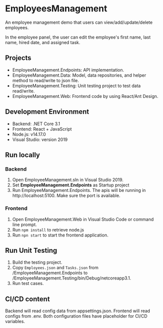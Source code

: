 # EmployeesManagement
An employee management demo that users can view/add/update/delete employees.

In the employee panel, the user can edit the employee's first name, last name, hired date, and assigned task.
## Projects
- EmployeeManagement.Endpoints: API implementation.
- EmployeeManagement.Data: Model, data repositories, and helper method to read/write to json file.
- EmployeeManagement.Testing: Unit testing project to test data read/write.
- EmployeeManagement.Web: Frontend code by using React/Ant Design.
## Development Environment
- Backend: .NET Core 3.1
- Frontend: React + JavaScript
- Node.js: v14.17.0
- Visual Studio: version 2019
## Run locally
### Backend
1. Open EmployeeManagement.sln in Visual Studio 2019.
2. Set <b>EmployeeManagement.Endpoints</b> as Startup project
3. Run EmployeeManagement.Endpoints. The apis will be running in http://localhost:5100. Make sure the port is available.
### Frontend
1. Open EmployeeManagement.Web in Visual Studio Code or command line prompt.
2. Run ```npm install``` to retrieve node.js
3. Run ```npn start``` to start the frontend application.
## Run Unit Testing
1. Build the  testing project.
2. Copy ```Employees.json``` and ```Tasks.json``` from /EmployeeManagement.Endpoints to /EmployeeManagement.Testing/bin/Debug/netcoreapp3.1.
3. Run test cases.
## CI/CD content
Backend will read config data from appsettings.json. Frontend will read configs from .env. Both configuration files have placeholder for CI/CD variables.